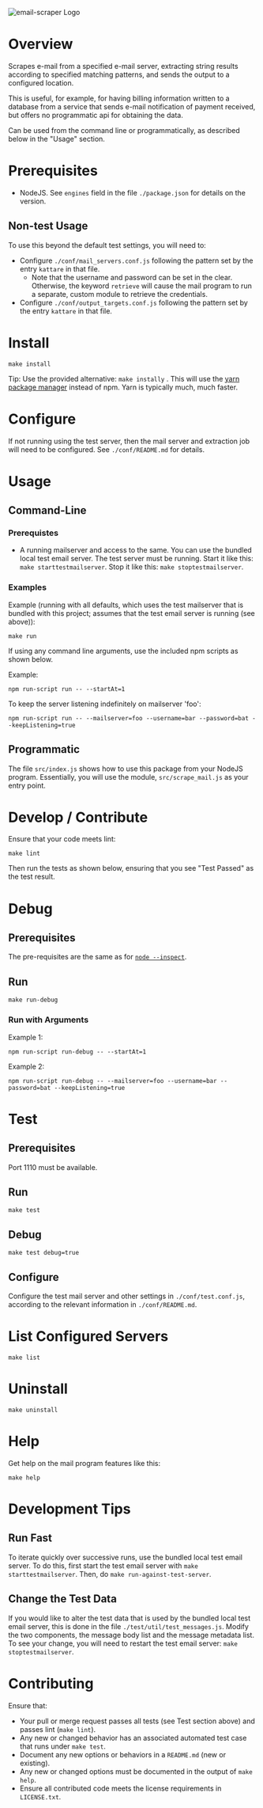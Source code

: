 ![email-scraper Logo](./resources/images/email-scraper.png) 

# Overview

Scrapes e-mail from a specified e-mail server, extracting string results according to specified matching patterns, and sends the output to a configured location.

This is useful, for example, for having billing information written to a database from a service that sends e-mail notification of payment received, but offers no programmatic api for obtaining the data.

Can be used from the command line or programmatically, as described below in the "Usage" section.

# Prerequisites

  * NodeJS.  See `engines` field in the file `./package.json` for details on the version.

## Non-test Usage

To use this beyond the default test settings, you will need to:

  * Configure `./conf/mail_servers.conf.js` following the pattern set by the entry `kattare` in that file.
    * Note that the username and password can be set in the clear.  Otherwise, the keyword `retrieve` will cause the mail
    program to run a separate, custom module to retrieve the credentials.
  * Configure `./conf/output_targets.conf.js` following the pattern set by the entry `kattare` in that file.

# Install

`make install`

Tip: Use the provided alternative: `make instally` .  This will use the [yarn package manager](https://yarnpkg.com) instead of npm.  Yarn is typically much, much faster.

# Configure

If not running using the test server, then the mail server and extraction job will need to be configured.  See `./conf/README.md` for details.

# Usage

## Command-Line

### Prerequistes

* A running mailserver and access to the same.  You can use the bundled local test email server.  The test server must be running.  Start it like this: `make starttestmailserver`.  Stop it like this: `make stoptestmailserver`.

### Examples

Example (running with all defaults, which uses the test mailserver that is bundled with this project; assumes that the test email server is running (see above)):

```
make run
```

If using any command line arguments, use the included npm scripts as shown below.

Example:

```
npm run-script run -- --startAt=1
```

To keep the server listening indefinitely on mailserver 'foo':

```
npm run-script run -- --mailserver=foo --username=bar --password=bat --keepListening=true
```


## Programmatic

The file `src/index.js` shows how to use this package from your NodeJS program.  Essentially, you will use the module, `src/scrape_mail.js` as your entry point.

# Develop / Contribute

Ensure that your code meets lint:

`make lint`

Then run the tests as shown below, ensuring that you see "Test Passed" as the test result.

# Debug

## Prerequisites

The pre-requisites are the same as for [`node --inspect`](https://nodejs.org/api/debugger.html#debugger_v8_inspector_integration_for_node_js).


## Run

`make run-debug`

### Run with Arguments

Example 1:

```
npm run-script run-debug -- --startAt=1
```

Example 2:

```
npm run-script run-debug -- --mailserver=foo --username=bar --password=bat --keepListening=true
```

# Test

## Prerequisites

Port 1110 must be available.

## Run

`make test`

## Debug

`make test debug=true`

## Configure

Configure the test mail server and other settings in `./conf/test.conf.js`, according to the relevant information in `./conf/README.md`.

# List Configured Servers

`make list`

# Uninstall

`make uninstall`

# Help

Get help on the mail program features like this:

```
make help
```

# Development Tips

## Run Fast

To iterate quickly over successive runs, use the bundled local test email server.  To do this, first start the test email server with `make starttestmailserver`.  Then, do `make run-against-test-server`.

## Change the Test Data

If you would like to alter the test data that is used by the bundled local test email server, this is done in the file `./test/util/test_messages.js`.  Modify the two components, the message body list and the message metadata list.  To see your change, you will need to restart the test email server: `make stoptestmailserver`.

# Contributing

Ensure that:

  * Your pull or merge request passes all tests (see Test section above) and passes lint (`make lint`).
  * Any new or changed behavior has an associated automated test case that runs under `make test`.
  * Document any new options or behaviors in a `README.md` (new or existing).
  * Any new or changed options must be documented in the output of `make help`.
  * Ensure all contributed code meets the license requirements in `LICENSE.txt`.

